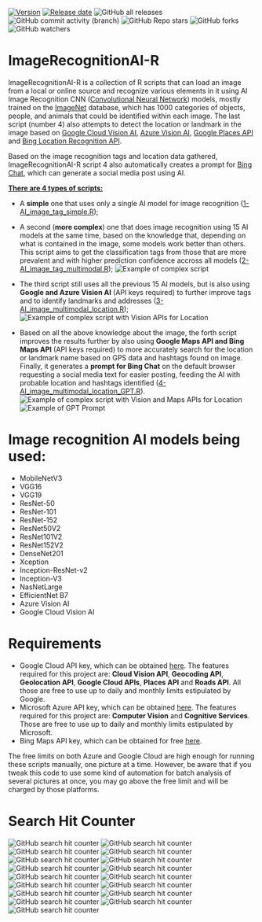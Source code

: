 [![Version](https://img.shields.io/github/release/fevieira27/ImageRecognitionAI-R)](https://github.com/fevieira27/ImageRecognitionAI-R/releases/latest)
[![Release date](https://img.shields.io/github/release-date/fevieira27/ImageRecognitionAI-R)](https://github.com/fevieira27/ImageRecognitionAI-R/releases/latest)
![GitHub all releases](https://img.shields.io/github/downloads/fevieira27/ImageRecognitionAI-R/total)
![GitHub commit activity (branch)](https://img.shields.io/github/commit-activity/y/fevieira27/ImageRecognitionAI-R)
![GitHub Repo stars](https://img.shields.io/github/stars/fevieira27/ImageRecognitionAI-R)
![GitHub forks](https://img.shields.io/github/forks/fevieira27/ImageRecognitionAI-R)
![GitHub watchers](https://img.shields.io/github/watchers/fevieira27/ImageRecognitionAI-R)

# ImageRecognitionAI-R
ImageRecognitionAI-R is a collection of R scripts that can load an image from a local or online source and recognize various elements in it using AI Image Recognition CNN (<a href="https://en.wikipedia.org/wiki/Convolutional_neural_network">Convolutional Neural Network</a>) models, mostly trained on the <a href="https://en.wikipedia.org/wiki/ImageNet">ImageNet</a> database, which has 1000 categories of objects, people, and animals that could be identified within each image. The last script (number 4) also attempts to detect the location or landmark in the image based on <a href="https://cloud.google.com/vision/">Google Cloud Vision AI</a>, <a href="https://azure.microsoft.com/en-us/products/ai-services/ai-vision">Azure Vision AI</a>, <a href="https://developers.google.com/maps/documentation/places/web-service/overview">Google Places API</a> and <a href="https://www.microsoft.com/en-us/maps/bing-maps/location-recognition">Bing Location Recognition API</a>.

Based on the image recognition tags and location data gathered, ImageRecognitionAI-R script 4 also automatically creates a prompt for <a href="https://www.bing.com/chat">Bing Chat</a>, which can generate a social media post using AI.

<ins>**There are 4 types of scripts:**</ins>
- A **simple** one that uses only a single AI model for image recognition ([1-AI_image_tag_simple.R](1-AI_image_tag_simple.R));
  
- A second (**more complex**) one that does image recognition using 15 AI models at the same time, based on the knowledge that, depending on what is contained in the image, some models work better than others. This script aims to get the classification tags from those that are more prevalent and with higher prediction confidence accross all models ([2-AI_image_tag_multimodal.R](2-AI_image_tag_multimodal.R));
![Example of complex script](./img/Example.jpg)

- The third script still uses all the previous 15 AI models, but is also using **Google and Azure Vision AI** (API keys required) to further improve tags and to identify landmarks and addresses ([3-AI_image_multimodal_location.R](3-AI_image_multimodal_location.R));
![Example of complex script with Vision APIs for Location](./img/Location_Example.jpg)

- Based on all the above knowledge about the image, the forth script improves the results further by also using **Google Maps API and Bing Maps API** (API keys required) to more accurately search for the location or landmark name based on GPS data and hashtags found on image. Finally, it generates a **prompt for Bing Chat** on the default browser requesting a social media text for easier posting, feeding the AI with probable location and hashtags identified ([4-AI_image_multimodal_location_GPT.R](4-AI_image_multimodal_location_GPT.R)).
![Example of complex script with Vision and Maps APIs for Location](./img/Location_GPT_Example.jpg)
![Example of GPT Prompt](./img/GPT_Example.jpg)

# Image recognition AI models being used:
- MobileNetV3
- VGG16
- VGG19
- ResNet-50
- ResNet-101
- ResNet-152
- ResNet50V2
- ResNet101V2
- ResNet152V2
- DenseNet201
- Xception
- Inception-ResNet-v2
- Inception-V3
- NasNetLarge
- EfficientNet B7
- Azure Vision AI
- Google Cloud Vision AI

# Requirements
- Google Cloud API key, which can be obtained <a href="https://console.cloud.google.com/iam-admin/serviceaccounts">here</a>. The features required for this project are: **Cloud Vision API**, **Geocoding API**, **Geolocation API**, **Google Cloud APIs**, **Places API** and **Roads API**. All those are free to use up to daily and monthly limits estipulated by Google.
- Microsoft Azure API key, which can be obtained <a href="https://azure.microsoft.com/en-us">here</a>. The features required for this project are: **Computer Vision** and **Cognitive Services**. Those are free to use up to daily and monthly limits estipulated by Microsoft.
- Bing Maps API key, which can be obtained for free <a href="https://www.microsoft.com/en-us/maps/bing-maps/create-a-bing-maps-key">here</a>. 

The free limits on both Azure and Google Cloud are high enough for running these scripts manually, one picture at a time. However, be aware that if you tweak this code to use some kind of automation for batch analysis of several pictures at once, you may go above the free limit and will be charged by those platforms.

# Search Hit Counter
![GitHub search hit counter](https://img.shields.io/github/search/fevieira27/ImageRecognitionAI-R/r)
![GitHub search hit counter](https://img.shields.io/github/search/fevieira27/ImageRecognitionAI-R/ai)
![GitHub search hit counter](https://img.shields.io/github/search/fevieira27/ImageRecognitionAI-R/cloudvision)
![GitHub search hit counter](https://img.shields.io/github/search/fevieira27/ImageRecognitionAI-R/deep-learning)
![GitHub search hit counter](https://img.shields.io/github/search/fevieira27/ImageRecognitionAI-R/machine-learning)
![GitHub search hit counter](https://img.shields.io/github/search/fevieira27/ImageRecognitionAI-R/text-generation)
![GitHub search hit counter](https://img.shields.io/github/search/fevieira27/ImageRecognitionAI-R/neural-networks)
![GitHub search hit counter](https://img.shields.io/github/search/fevieira27/ImageRecognitionAI-R/image-classification)
![GitHub search hit counter](https://img.shields.io/github/search/fevieira27/ImageRecognitionAI-R/image-recognition)
![GitHub search hit counter](https://img.shields.io/github/search/fevieira27/ImageRecognitionAI-R/convolutional-neural-networks)
![GitHub search hit counter](https://img.shields.io/github/search/fevieira27/ImageRecognitionAI-R/gpt)
![GitHub search hit counter](https://img.shields.io/github/search/fevieira27/ImageRecognitionAI-R/image-analysis)
![GitHub search hit counter](https://img.shields.io/github/search/fevieira27/ImageRecognitionAI-R/keras-tensorflow)
![GitHub search hit counter](https://img.shields.io/github/search/fevieira27/ImageRecognitionAI-R/cloud-vision-api)
![GitHub search hit counter](https://img.shields.io/github/search/fevieira27/ImageRecognitionAI-R/multimodal-deep-learning)
![GitHub search hit counter](https://img.shields.io/github/search/fevieira27/ImageRecognitionAI-R/maps-api)
![GitHub search hit counter](https://img.shields.io/github/search/fevieira27/ImageRecognitionAI-R/generative-ai)
               
